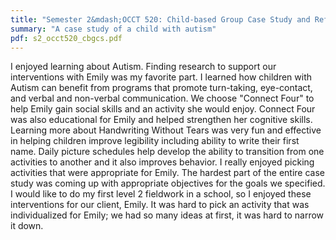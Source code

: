 ```yaml
---
title: "Semester 2&mdash;OCCT 520: Child-based Group Case Study and Reflection"
summary: "A case study of a child with autism"
pdf: s2_occt520_cbgcs.pdf
---
```

I enjoyed learning about Autism. Finding research to support our
interventions with Emily was my favorite part. I learned how children with
Autism can benefit from programs that promote turn-taking, eye-contact, and
verbal and non-verbal communication. We choose "Connect Four" to help Emily
gain social skills and an activity she would enjoy. Connect Four was also
educational for Emily and helped strengthen her cognitive skills. Learning
more about Handwriting Without Tears was very fun and effective in helping
children improve legibility including ability to write their first name.
Daily picture schedules help develop the ability to transition from one
activities to another and it also improves behavior. I really enjoyed
picking activities that were appropriate for Emily. The hardest part of the
entire case study was coming up with appropriate objectives for the goals we
specified. I would like to do my first level 2 fieldwork in a school, so I
enjoyed these interventions for our client, Emily. It was hard to pick an
activity that was individualized for Emily; we had so many ideas at first,
it was hard to narrow it down.
